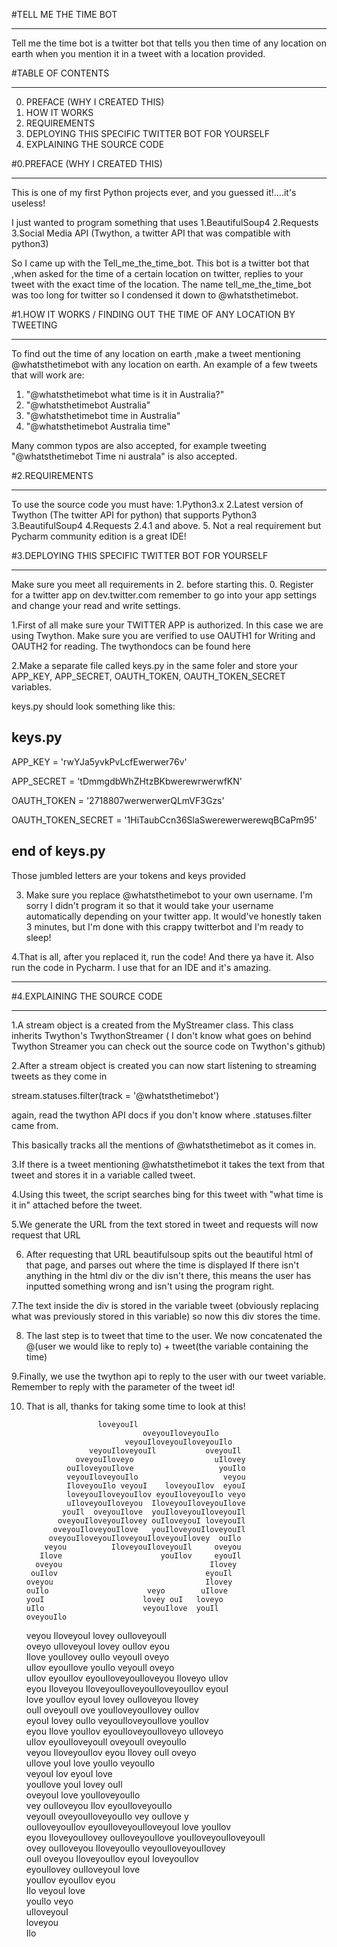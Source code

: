 #TELL ME THE TIME BOT
____________________________________________________________________________________

Tell me the time bot is a twitter bot that tells you then time of any location on earth 
when you mention it in
a tweet with a location provided.

#TABLE OF CONTENTS 
___________________________________________________________________________________
0. PREFACE (WHY I CREATED THIS)
1. HOW IT WORKS 
2. REQUIREMENTS
3. DEPLOYING THIS SPECIFIC TWITTER BOT FOR YOURSELF
4. EXPLAINING THE SOURCE CODE


#0.PREFACE (WHY I CREATED THIS)
___________________________________________________________________________________

This is one of my first Python projects ever, and you guessed it!....it's useless!

I just wanted to program something that uses 
1.BeautifulSoup4
2.Requests
3.Social Media API (Twython, a twitter API that was compatible with python3)

So I came up with the Tell_me_the_time_bot.
This bot is a twitter bot that ,when asked for the time of a certain location on twitter, replies to your 
tweet with the exact time of the location.
The name tell_me_the_time_bot was too long for twitter so I condensed it down to
@whatsthetimebot.



#1.HOW IT WORKS / FINDING OUT THE TIME OF ANY LOCATION BY TWEETING 
_____________________________________________________________________________________

To find out the time of any location on earth ,make a tweet mentioning @whatsthetimebot with any location on earth.
An example of a few tweets that will work are:

1. "@whatsthetimebot what time is it in Australia?"
2. "@whatsthetimebot Australia"
3. "@whatsthetimebot time in Australia"
4. "@whatsthetimebot Australia time"

Many common typos are also accepted, for example tweeting "@whatsthetimebot Time ni australa" is also accepted.



#2.REQUIREMENTS
_____________________________________________________________________________________

To use the source code you must have:
 1.Python3.x 
 2.Latest version of Twython (The twitter API for python) that supports Python3
 3.BeautifulSoup4
 4.Requests 2.4.1 and above.
 5. Not a real requirement but Pycharm community edition is a great IDE!


#3.DEPLOYING THIS SPECIFIC TWITTER BOT FOR YOURSELF
_______________________________________________________________________________________
Make sure you meet all requirements in 2. before starting this.
0. Register for a twitter app on dev.twitter.com
   remember to go into your app settings and change your read and write settings.

1.First of all make sure your TWITTER APP is authorized.
In this case we are using Twython.
Make sure you are verified to use OAUTH1 for Writing and OAUTH2 for reading.
The twythondocs can be found here 

2.Make a separate file called keys.py in the same foler and store your 
 APP_KEY, APP_SECRET, OAUTH_TOKEN, OAUTH_TOKEN_SECRET variables. 
 
 keys.py should look something like this:
 
 keys.py
 ----------
APP_KEY = 'rwYJa5yvkPvLcfEwerwer76v'

APP_SECRET = 'tDmmgdbWhZHtzBKbwerewrwerwfKN'

OAUTH_TOKEN = '2718807werwerwerQLmVF3Gzs'

OAUTH_TOKEN_SECRET = '1HiTaubCcn36SlaSwerewerwerewqBCaPm95'

end of keys.py
-------------

Those jumbled letters are your tokens and keys provided 

3. Make sure you replace @whatsthetimebot to your own username.
I'm sorry I didn't program it so that it would take your username automatically depending
on your twitter app. It would've honestly taken 3 minutes, but I'm done with this crappy
twitterbot and I'm ready to sleep!

4.That is all, after you replaced it, run the code! And there ya have it.
Also run the code in Pycharm. I use that for an IDE and it's amazing.

--------          -----------   -----     -----     ---   -- -  ------  --

#4.EXPLAINING THE SOURCE CODE
_________________________________________________________________________________

1.A stream object is a created from the MyStreamer class.
This class inherits Twython's TwythonStreamer ( I don't know what goes on behind Twython Streamer 
you can check out the source code on Twython's github)

2.After a stream object is created you can now start listening to streaming tweets as they come in

stream.statuses.filter(track = '@whatsthetimebot')

again, read the twython API docs if you don't know where .statuses.filter came from.

This basically tracks all the mentions of @whatsthetimebot as it comes in.

3.If there is a tweet mentioning @whatsthetimebot it takes the text from that tweet and stores it
in a variable called tweet. 

4.Using this tweet, the script searches bing for this tweet with "what time is it in" attached before the tweet.

5.We generate the URL from the text stored in tweet and requests will now request that URL

6. After requesting that URL beautifulsoup spits out the beautiful html of that page, and parses out where
the time is displayed
If there isn't anything in the html div or the div isn't there, this means the user has inputted something wrong
and isn't using the program right.

7.The text inside the div is stored in the variable tweet (obviously replacing what was previously stored in
this variable)
so now this div stores the time.

8. The last step is to tweet that time to the user.
We now concatenated the @(user we would like to reply to) + tweet(the variable containing the time)

9.Finally, we use the twython api to reply to the user with our tweet variable. Remember to reply with the parameter of the tweet id!

10. That is all, thanks for taking some time to look at this! 

                        loveyouIl                                         
                                  oveyouIloveyouIlo                                     
                              veyouIloveyouIloveyouIlo                                  
                      veyouIloveyouIl           oveyouIl                                
                   oveyouIloveyo                  uIlovey                               
                 ouIloveyouIlove                   youIlo                               
                 veyouIloveyouIlo                   veyou                               
                 IloveyouIlo veyouI    loveyouIlov  eyouI                               
                 loveyouIloveyouIlov eyouIloveyouIlo veyo                               
                 uIloveyouIloveyou  IloveyouIloveyouIlove                               
                youIl  oveyouIlove  youIloveyouIloveyouIl                               
               oveyouIloveyouIlovey ouIloveyouI loveyouIl                               
              oveyouIloveyouIlove   youIloveyouIloveyouIl                               
             oveyouIloveyouIloveyouIloveyouIlovey  ouIlo                                
            veyou          IloveyouIloveyouIl     oveyou                                
           Ilove                      youIlov     eyouIl                                
          oveyou                                 Ilovey                                 
         ouIlov                                 eyouIl                                  
        oveyou                                  Ilovey                                  
        ouIlo                      veyo        uIlove                                   
        youI                      lovey ouI   loveyo                                    
        uIlo                      veyouIlove  youIl                         oveyouIlo   
       veyou                      IloveyouI  lovey                        ouIloveyouIl  
       oveyo                     uIloveyouI lovey                       ouIlov    eyou  
       Ilove                     youIlovey  ouIlo                     veyouIl    oveyo  
       uIlov                    eyouIlove  youIlo                   veyouIl     oveyo   
       uIlov                    eyouIlov   eyouIloveyouIloveyou   Iloveyo     uIlov     
        eyou                   Iloveyou    IloveyouIloveyouIloveyouIlov      eyouI      
        love                   youIlov     eyouI   lovey   ouIloveyou      Ilovey       
        ouIl                  oveyouIl      ove   youIloveyouIlovey      ouIlov         
        eyouI               lovey ouIlo         veyouIloveyouIlove     youIlov          
         eyou             Ilove  youIlov         eyouIloveyouIloveyo   uIloveyo         
         uIlov            eyouIloveyouIl                     oveyouIl    oveyouIlo      
          veyou            IloveyouIlov              eyou       Ilovey  ouIl oveyo      
          uIlove              youI                   love        youIlo  veyouIlo       
           veyouI                                lov              eyouI    love         
            youIlove                            youI              lovey     ouIl        
               oveyouI                          love              youIloveyouIlo        
     vey        ouIloveyou                       Ilov           eyouIloveyouIlo         
    veyouIl    oveyouIloveyouIlo                  vey         ouIlove    y              
    ouIloveyouIlov eyouIloveyouIloveyouI           love    youIlov                      
    eyou IloveyouIlovey    ouIloveyouIlove youIloveyouIloveyouIl                        
     ovey  ouIloveyou         IloveyouIlo veyouIloveyouIlovey                           
      ouIl   oveyou         IloveyouIlov eyouI loveyouIlov                              
       eyouIlovey           ouIloveyouI  love                                           
        youIlov              eyouIlov   eyou                                            
          Ilo                veyouI    love                                             
                              youIlo  veyo                                              
                               uIloveyouI                                               
                                 loveyou                                                
                                   Ilo                                                  
                                         
 
 





